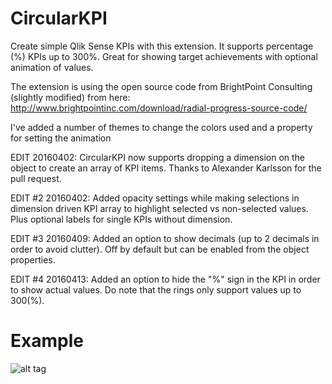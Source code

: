 # CircularKPI
Create simple Qlik Sense KPIs with this extension. It supports percentage (%) KPIs up to 300%. Great for showing target achievements with optional animation of values.

The extension is using the open source code from BrightPoint Consulting (slightly modified) from here:
http://www.brightpointinc.com/download/radial-progress-source-code/

I've added a number of themes to change the colors used and a property for setting the animation

EDIT 20160402: CircularKPI now supports dropping a dimension on the object to create an array of KPI items. Thanks to Alexander Karlsson for the pull request.

EDIT #2 20160402: Added opacity settings while making selections in dimension driven KPI array to highlight selected vs non-selected values. Plus optional labels for single KPIs without dimension.

EDIT #3 20160409: Added an option to show decimals (up to 2 decimals in order to avoid clutter). Off by default but can be enabled from the object properties.

EDIT #4 20160413: Added an option to hide the "%" sign in the KPI in order to show actual values. Do note that the rings only support values up to 300(%).

# Example
![alt tag](https://raw.githubusercontent.com/johsund/CircularKPI/master/CircularKPI_animation.gif)
